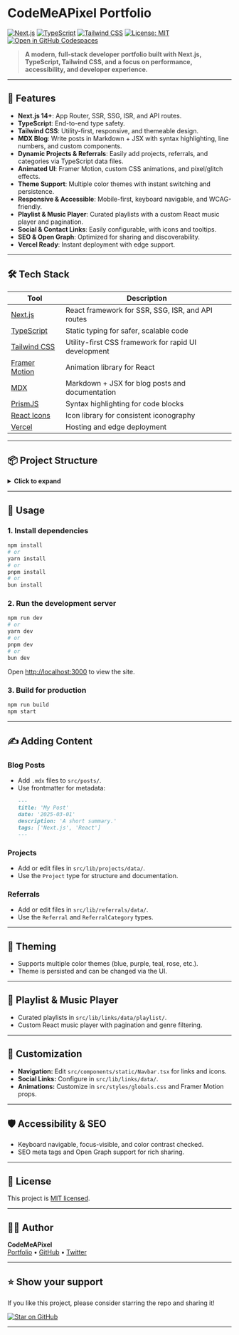 # CodeMeAPixel Portfolio

[![Next.js](https://img.shields.io/badge/Next.js-14.0.0-blue?logo=next.js&style=flat-square)](https://nextjs.org/)
[![TypeScript](https://img.shields.io/badge/TypeScript-5.x-blue?logo=typescript&style=flat-square)](https://www.typescriptlang.org/)
[![Tailwind CSS](https://img.shields.io/badge/Tailwind_CSS-3.x-38bdf8?logo=tailwindcss&style=flat-square)](https://tailwindcss.com/)
[![License: MIT](https://img.shields.io/github/license/CodeMeAPixel/portfolio?style=flat-square)](LICENSE)
[![Open in GitHub Codespaces](https://img.shields.io/badge/Codespaces-Open%20in%20GitHub-222?logo=github&style=flat-square)](https://github.com/codemeapixel/portfolio/codespaces)

> **A modern, full-stack developer portfolio built with Next.js, TypeScript, Tailwind CSS, and a focus on performance, accessibility, and developer experience.**

---

## 🚀 Features

- **Next.js 14+**: App Router, SSR, SSG, ISR, and API routes.
- **TypeScript**: End-to-end type safety.
- **Tailwind CSS**: Utility-first, responsive, and themeable design.
- **MDX Blog**: Write posts in Markdown + JSX with syntax highlighting, line numbers, and custom components.
- **Dynamic Projects & Referrals**: Easily add projects, referrals, and categories via TypeScript data files.
- **Animated UI**: Framer Motion, custom CSS animations, and pixel/glitch effects.
- **Theme Support**: Multiple color themes with instant switching and persistence.
- **Responsive & Accessible**: Mobile-first, keyboard navigable, and WCAG-friendly.
- **Playlist & Music Player**: Curated playlists with a custom React music player and pagination.
- **Social & Contact Links**: Easily configurable, with icons and tooltips.
- **SEO & Open Graph**: Optimized for sharing and discoverability.
- **Vercel Ready**: Instant deployment with edge support.

---

## 🛠️ Tech Stack

| Tool            | Description                                                                                 |
|-----------------|--------------------------------------------------------------------------------------------|
| [Next.js]       | React framework for SSR, SSG, ISR, and API routes                                          |
| [TypeScript]    | Static typing for safer, scalable code                                                     |
| [Tailwind CSS]  | Utility-first CSS framework for rapid UI development                                       |
| [Framer Motion] | Animation library for React                                                                |
| [MDX]           | Markdown + JSX for blog posts and documentation                                            |
| [PrismJS]       | Syntax highlighting for code blocks                                                        |
| [React Icons]   | Icon library for consistent iconography                                                    |
| [Vercel]        | Hosting and edge deployment                                                                |

---

## 📦 Project Structure

<details>
<summary><strong>Click to expand</strong></summary>

```
src/
  app/                # Next.js app directory (routes, pages, layouts)
  components/         # Reusable UI components (layouts, static, ui, etc.)
  lib/                # Data, API clients, and utility functions
    links/            # Link hub, playlists, categories, etc.
    projects/         # Project data and logic
  posts/              # Blog posts in MDX format
  styles/             # Tailwind and global CSS
  types/              # TypeScript types and interfaces
public/               # Static assets (images, covers, previews)
```
</details>

---

## 📝 Usage

### 1. **Install dependencies**

```bash
npm install
# or
yarn install
# or
pnpm install
# or
bun install
```

### 2. **Run the development server**

```bash
npm run dev
# or
yarn dev
# or
pnpm dev
# or
bun dev
```

Open [http://localhost:3000](http://localhost:3000) to view the site.

### 3. **Build for production**

```bash
npm run build
npm start
```

---

## ✍️ Adding Content

### Blog Posts

- Add `.mdx` files to `src/posts/`.
- Use frontmatter for metadata:
  ```md
  ---
  title: 'My Post'
  date: '2025-03-01'
  description: 'A short summary.'
  tags: ['Next.js', 'React']
  ---
  ```

### Projects

- Add or edit files in `src/lib/projects/data/`.
- Use the `Project` type for structure and documentation.

### Referrals

- Add or edit files in `src/lib/referrals/data/`.
- Use the `Referral` and `ReferralCategory` types.

---

## 🎨 Theming

- Supports multiple color themes (blue, purple, teal, rose, etc.).
- Theme is persisted and can be changed via the UI.

---

## 🎵 Playlist & Music Player

- Curated playlists in `src/lib/links/data/playlist/`.
- Custom React music player with pagination and genre filtering.

---

## 🧩 Customization

- **Navigation:** Edit `src/components/static/Navbar.tsx` for links and icons.
- **Social Links:** Configure in `src/lib/links/data/`.
- **Animations:** Customize in `src/styles/globals.css` and Framer Motion props.

---

## 🛡️ Accessibility & SEO

- Keyboard navigable, focus-visible, and color contrast checked.
- SEO meta tags and Open Graph support for rich sharing.

---

## 📄 License

This project is [MIT licensed](LICENSE).

---

## 🙋‍♂️ Author

**CodeMeAPixel**  
[Portfolio](https://codemeapixel.dev) • [GitHub](https://github.com/CodeMeAPixel) • [Twitter](https://twitter.com/CodeMeAPixel)

---

## ⭐️ Show your support

If you like this project, please consider starring the repo and sharing it!

[![Star on GitHub](https://img.shields.io/github/stars/CodeMeAPixel/portfolio?style=social)](https://github.com/CodeMeAPixel/portfolio)

---

[Next.js]: https://nextjs.org/
[TypeScript]: https://www.typescriptlang.org/
[Tailwind CSS]: https://tailwindcss.com/
[Framer Motion]: https://www.framer.com/motion/
[MDX]: https://mdxjs.com/
[PrismJS]: https://prismjs.com/
[React Icons]: https://react-icons.github.io/react-icons/
[Vercel]: https://vercel.com/
